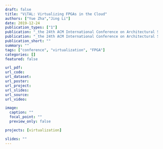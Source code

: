 ```yaml
---
draft: false
title: "ViTAL: Virtualizing FPGAs in the Cloud"
authors: ["Yue Zha","Jing Li"]
date: 2019-12-24
publication_types: ["1"]
publication: "_the 24th ACM International Conference on Architectural Support for Programming Languages and Operating Systems_"
publication: "_the 24th ACM International Conference on Architectural Support for Programming Languages and Operating Systems, ser. **ASPLOS** '20_"
publication_short: ""
summary: ""
tags: ["conference", "virtualization", "FPGA"]
categories: []
featured: false

url_pdf:
url_code:
url_dataset:
url_poster:
url_project:
url_slides:
url_source:
url_video:

image:
  caption: ""
  focal_point: ""
  preview_only: false

projects: [virtualization]

slides: ""
---
```



